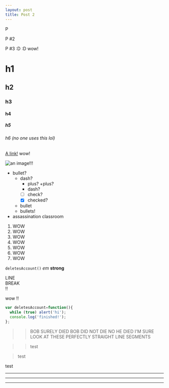```yaml
---
layout: post
title: Post 2
---
```

P

P #2

P #3 :D :D wow!

# h1

## h2

### h3

#### h4

##### h5

###### h6 (no one uses this lol)

[A link!](https://raw.githubusercontent.com/barryclark/www.jekyllnow.com/gh-pages/_posts/2014-6-19-Markdown-Style-Guide.md) wow!

![an image](https://sheeptester.github.io/SHEEP.svg)!!!

* bullet?
  - dash?
    + plus?
    +plus?
    - dash?
    - [ ] check?
    - [x] checked?
  * bullet
  * bullets!
* assassination classroom

1. WOW
2. WOW
3. WOW
4. WOW
6. WOW
42. WOW
666. WOW

`deletesAccount()` _em_ **strong**

LINE  
BREAK  
!!

wow  !!

```javascript
var deletesAccount=function(){
  while (true) alert('hi');
  console.log('finished!');
};
```

>> BOB SURELY DIED
> BOB DID NOT DIE
NO HE DIED I'M SURE LOOK AT THESE PERFECTLY STRAIGHT LINE SEGMENTS

>> test

> test

test

***

----

****
